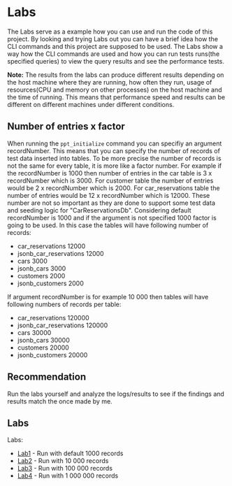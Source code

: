 # Labs

The Labs serve as a example how you can use and run the code of this project. By looking and trying Labs 
out you can have a brief idea how the CLI commands and this project are supposed to be used. 
The Labs show a way how the CLI commands are used and how you can run tests runs(the specified queries) to 
view the query results and see the performance tests.

**Note:**
The results from the labs can produce different results depending on the host machine where they are running, 
how often they run, usage of resources(CPU and memory on other processes) on the host machine 
and the time of running.
This means that performance speed and results can be different on different machines under different
conditions.

## Number of entries x factor
When running the `ppt_initialize` command you can specifiy an argument recordNumber. This means that
you can specify the number of records of test data inserted into tables. To be more precise the number of records
is not the same for every table, it is more like a factor number. For example if the recordNumber is 1000 then
number of entries in the car table is 3 x recordNumber which is 3000. For customer table the number of entries would be 2 x recordNumber which is 2000. For car_reservations table the number of entries would be 12 x recordNumber which is 12000. These number are not so important as they are done to support some
test data and seeding logic for "CarReservationsDb". Considering default recordNumber is 1000 and 
if the argument is not specified 1000 factor is going to be used. In this case the tables will have 
following number of records:

- car_reservations 12000
- jsonb_car_reservations 12000
- cars 3000
- jsonb_cars 3000
- customers 2000
- jsonb_customers 2000

If argument recordNumber is for example 10 000 then tables will have following numbers of records per
table:

- car_reservations 120000
- jsonb_car_reservations 120000
- cars 30000
- jsonb_cars 30000
- customers 20000
- jsonb_customers 20000

## Recommendation
Run the labs yourself and analyze the logs/results to see if the findings and results match the once made 
by me.

## Labs
Labs:
- [Lab1](Lab1.md) - Run with default 1000 records
- [Lab2](Lab2.md) - Run with 10 000 records
- [Lab3](Lab3.md) - Run with 100 000 records
- [Lab4](Lab4.md) - Run with 1 000 000 records
